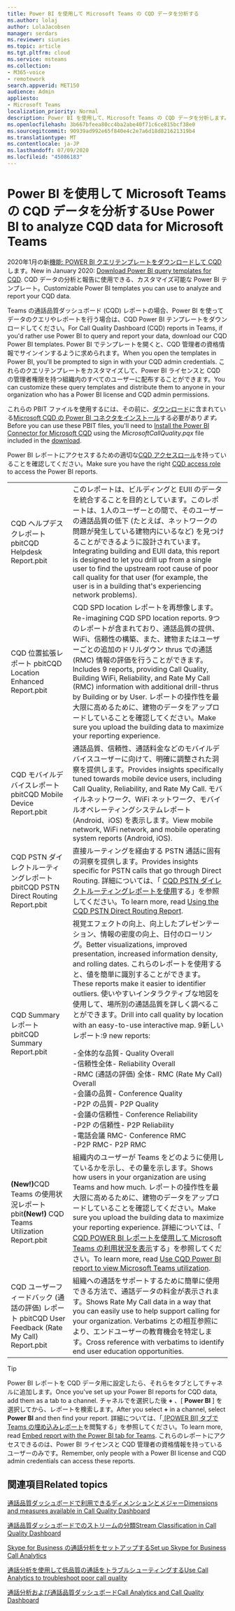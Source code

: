 ```yaml
---
title: Power BI を使用して Microsoft Teams の CQD データを分析する
ms.author: lolaj
author: LolaJacobsen
manager: serdars
ms.reviewer: siunies
ms.topic: article
ms.tgt.pltfrm: cloud
ms.service: msteams
ms.collection:
- M365-voice
- remotework
search.appverid: MET150
audience: Admin
appliesto:
- Microsoft Teams
localization_priority: Normal
description: Power BI を使用して、Microsoft Teams の CQD データを分析します。
ms.openlocfilehash: 3b667bfeea80cc4ba2abe40f71c6ce815bcf38e0
ms.sourcegitcommit: 90939ad992e65f840e4c2e7a6d18d821621319b4
ms.translationtype: MT
ms.contentlocale: ja-JP
ms.lasthandoff: 07/09/2020
ms.locfileid: "45086183"
---
```

# <a name="use-power-bi-to-analyze-cqd-data-for-microsoft-teams"></a><span data-ttu-id="d7df8-103">Power BI を使用して Microsoft Teams の CQD データを分析する</span><span class="sxs-lookup"><span data-stu-id="d7df8-103">Use Power BI to analyze CQD data for Microsoft Teams</span></span>

<span data-ttu-id="d7df8-104">2020年1月の新[機能: POWER BI クエリテンプレートをダウンロードして CQD](https://github.com/MicrosoftDocs/OfficeDocs-SkypeForBusiness/blob/live/Teams/downloads/CQD-Power-BI-query-templates.zip?raw=true)します。</span><span class="sxs-lookup"><span data-stu-id="d7df8-104">New in January 2020: [Download Power BI query templates for CQD](https://github.com/MicrosoftDocs/OfficeDocs-SkypeForBusiness/blob/live/Teams/downloads/CQD-Power-BI-query-templates.zip?raw=true).</span></span> <span data-ttu-id="d7df8-105">CQD データの分析と報告に使用できる、カスタマイズ可能な Power BI テンプレート。</span><span class="sxs-lookup"><span data-stu-id="d7df8-105">Customizable Power BI templates you can use to analyze and report your CQD data.</span></span>

<span data-ttu-id="d7df8-106">Teams の通話品質ダッシュボード (CQD) レポートの場合、Power BI を使ってデータのクエリやレポートを行う場合は、CQD Power BI テンプレートをダウンロードしてください。</span><span class="sxs-lookup"><span data-stu-id="d7df8-106">For Call Quality Dashboard (CQD) reports in Teams, if you'd rather use Power BI to query and report your data, download our CQD Power BI templates.</span></span> <span data-ttu-id="d7df8-107">Power BI でテンプレートを開くと、CQD 管理者の資格情報でサインインするように求められます。</span><span class="sxs-lookup"><span data-stu-id="d7df8-107">When you open the templates in Power BI, you'll be prompted to sign in with your CQD admin credentials.</span></span> <span data-ttu-id="d7df8-108">これらのクエリテンプレートをカスタマイズして、Power BI ライセンスと CQD の管理者権限を持つ組織内のすべてのユーザーに配布することができます。</span><span class="sxs-lookup"><span data-stu-id="d7df8-108">You can customize these query templates and distribute them to anyone in your organization who has a Power BI license and CQD admin permissions.</span></span>

<span data-ttu-id="d7df8-109">これらの PBIT ファイルを使用するには、その前に、[ダウンロード](https://github.com/MicrosoftDocs/OfficeDocs-SkypeForBusiness/blob/live/Teams/downloads/CQD-Power-BI-query-templates.zip?raw=true)に含まれている[Microsoft CQD の Power BI コネクタをインストール](CQD-Power-BI-connector.md)する必要があり*ます。*</span><span class="sxs-lookup"><span data-stu-id="d7df8-109">Before you can use these PBIT files, you'll need to [Install the Power BI Connector for Microsoft CQD](CQD-Power-BI-connector.md) using the *MicrosoftCallQuality.pqx* file included in the [download](https://github.com/MicrosoftDocs/OfficeDocs-SkypeForBusiness/blob/live/Teams/downloads/CQD-Power-BI-query-templates.zip?raw=true).</span></span> 

<span data-ttu-id="d7df8-110">Power BI レポートにアクセスするための適切な[CQD アクセスロール](https://docs.microsoft.com/microsoftteams/turning-on-and-using-call-quality-dashboard#assign-roles-for-accessing-cqd)を持っていることを確認してください。</span><span class="sxs-lookup"><span data-stu-id="d7df8-110">Make sure you have the right [CQD access role](https://docs.microsoft.com/microsoftteams/turning-on-and-using-call-quality-dashboard#assign-roles-for-accessing-cqd) to access the Power BI reports.</span></span> 

|  |  |
|---------|---------|
|<span data-ttu-id="d7df8-111">CQD ヘルプデスクレポート pbit</span><span class="sxs-lookup"><span data-stu-id="d7df8-111">CQD Helpdesk Report.pbit</span></span>     |<span data-ttu-id="d7df8-112">このレポートは、ビルディングと EUII のデータを統合することを目的としています。このレポートは、1人のユーザーとの間で、そのユーザーの通話品質の低下 (たとえば、ネットワークの問題が発生している建物内にいるなど) を見つけることができるように設計されています。</span><span class="sxs-lookup"><span data-stu-id="d7df8-112">Integrating building and EUII data, this report is designed to let you drill up from a single user to find the upstream root cause of poor call quality for that user (for example, the user is in a building that's experiencing network problems).</span></span>         |
|<span data-ttu-id="d7df8-113">CQD 位置拡張レポート pbit</span><span class="sxs-lookup"><span data-stu-id="d7df8-113">CQD Location Enhanced Report.pbit</span></span>     | <span data-ttu-id="d7df8-114">CQD SPD location レポートを再想像します。</span><span class="sxs-lookup"><span data-stu-id="d7df8-114">Re-imagining CQD SPD location reports.</span></span> <span data-ttu-id="d7df8-115">9つのレポートが含まれており、通話品質の提供、WiFi、信頼性の構築、また、建物またはユーザーごとの追加のドリルダウン thrus での通話 (RMC) 情報の評価を行うことができます。</span><span class="sxs-lookup"><span data-stu-id="d7df8-115">Includes 9 reports, providing Call Quality, Building WiFi, Reliability, and Rate My Call (RMC) information with additional drill-thrus by Building or by User.</span></span>  <span data-ttu-id="d7df8-116">レポートの操作性を最大限に高めるために、建物のデータをアップロードしていることを確認してください。</span><span class="sxs-lookup"><span data-stu-id="d7df8-116">Make sure you upload the building data to maximize your reporting experience.</span></span>        |
|<span data-ttu-id="d7df8-117">CQD モバイルデバイスレポート pbit</span><span class="sxs-lookup"><span data-stu-id="d7df8-117">CQD Mobile Device Report.pbit</span></span>     | <span data-ttu-id="d7df8-118">通話品質、信頼性、通話料金などのモバイルデバイスユーザーに向けて、明確に調整された洞察を提供します。</span><span class="sxs-lookup"><span data-stu-id="d7df8-118">Provides insights specifically tuned towards mobile device users, including Call Quality, Reliability, and Rate My Call.</span></span> <span data-ttu-id="d7df8-119">モバイルネットワーク、WiFi ネットワーク、モバイルオペレーティングシステムレポート (Android、iOS) を表示します。</span><span class="sxs-lookup"><span data-stu-id="d7df8-119">View mobile network, WiFi network, and mobile operating system reports (Android, iOS).</span></span>        |
|<span data-ttu-id="d7df8-120">CQD PSTN ダイレクトルーティングレポート pbit</span><span class="sxs-lookup"><span data-stu-id="d7df8-120">CQD PSTN Direct Routing Report.pbit</span></span>     |<span data-ttu-id="d7df8-121">直接ルーティングを経由する PSTN 通話に固有の洞察を提供します。</span><span class="sxs-lookup"><span data-stu-id="d7df8-121">Provides insights specific for PSTN calls that go through Direct Routing.</span></span> <span data-ttu-id="d7df8-122">詳細については、「 [CQD PSTN ダイレクトルーティングレポートを使用](CQD-PSTN-report.md)する」を参照してください。</span><span class="sxs-lookup"><span data-stu-id="d7df8-122">To learn more, read [Using the CQD PSTN Direct Routing Report](CQD-PSTN-report.md).</span></span>         |
|<span data-ttu-id="d7df8-123">CQD Summary レポート pbit</span><span class="sxs-lookup"><span data-stu-id="d7df8-123">CQD Summary Report.pbit</span></span>     |<span data-ttu-id="d7df8-124">視覚エフェクトの向上、向上したプレゼンテーション、情報の密度の向上、日付のローリング。</span><span class="sxs-lookup"><span data-stu-id="d7df8-124">Better visualizations, improved presentation, increased information density, and rolling dates.</span></span> <span data-ttu-id="d7df8-125">これらのレポートを使用すると、値を簡単に識別することができます。</span><span class="sxs-lookup"><span data-stu-id="d7df8-125">These reports make it easier to identifier outliers.</span></span> <span data-ttu-id="d7df8-126">使いやすいインタラクティブな地図を使用して、場所別の通話品質を詳しく調べることができます。</span><span class="sxs-lookup"><span data-stu-id="d7df8-126">Drill into call quality by location with an easy-to-use interactive map.</span></span> <span data-ttu-id="d7df8-127">9新しいレポート:</span><span class="sxs-lookup"><span data-stu-id="d7df8-127">9 new reports:</span></span></p><span data-ttu-id="d7df8-128">-全体的な品質</span><span class="sxs-lookup"><span data-stu-id="d7df8-128">- Quality Overall</span></span><br><span data-ttu-id="d7df8-129">-信頼性全体</span><span class="sxs-lookup"><span data-stu-id="d7df8-129">- Reliability Overall</span></span><br><span data-ttu-id="d7df8-130">-RMC (通話の評価) 全体</span><span class="sxs-lookup"><span data-stu-id="d7df8-130">- RMC (Rate My Call) Overall</span></span><br><span data-ttu-id="d7df8-131">-会議の品質</span><span class="sxs-lookup"><span data-stu-id="d7df8-131">- Conference Quality</span></span><br><span data-ttu-id="d7df8-132">-P2P の品質</span><span class="sxs-lookup"><span data-stu-id="d7df8-132">- P2P Quality</span></span><br><span data-ttu-id="d7df8-133">-会議の信頼性</span><span class="sxs-lookup"><span data-stu-id="d7df8-133">- Conference Reliability</span></span><br><span data-ttu-id="d7df8-134">-P2P の信頼性</span><span class="sxs-lookup"><span data-stu-id="d7df8-134">- P2P Reliability</span></span><br><span data-ttu-id="d7df8-135">-電話会議 RMC</span><span class="sxs-lookup"><span data-stu-id="d7df8-135">- Conference RMC</span></span><br><span data-ttu-id="d7df8-136">-P2P RMC</span><span class="sxs-lookup"><span data-stu-id="d7df8-136">- P2P RMC</span></span>         |
|<span data-ttu-id="d7df8-137"><strong>(New!)</strong>CQD Teams の使用状況レポート pbit</span><span class="sxs-lookup"><span data-stu-id="d7df8-137"><strong>(New!)</strong> CQD Teams Utilization Report.pbit</span></span>     | <span data-ttu-id="d7df8-138">組織内のユーザーが Teams をどのように使用しているかを示し、その量を示します。</span><span class="sxs-lookup"><span data-stu-id="d7df8-138">Shows how users in your organization are using Teams and how much.</span></span> <span data-ttu-id="d7df8-139">レポートの操作性を最大限に高めるために、建物のデータをアップロードしていることを確認してください。</span><span class="sxs-lookup"><span data-stu-id="d7df8-139">Make sure you upload the building data to maximize your reporting experience.</span></span> <span data-ttu-id="d7df8-140">詳細については、「 [CQD POWER BI レポートを使用して Microsoft Teams の利用状況を表示](CQD-teams-utilization-report.md)する」を参照してください。</span><span class="sxs-lookup"><span data-stu-id="d7df8-140">To learn more, read [Use CQD Power BI report to view Microsoft Teams utilization](CQD-teams-utilization-report.md).</span></span>        |
|<span data-ttu-id="d7df8-141">CQD ユーザーフィードバック (通話の評価) レポート pbit</span><span class="sxs-lookup"><span data-stu-id="d7df8-141">CQD User Feedback (Rate My Call) Report.pbit</span></span>     | <span data-ttu-id="d7df8-142">組織への通話をサポートするために簡単に使用できる方法で、通話データの料金が表示されます。</span><span class="sxs-lookup"><span data-stu-id="d7df8-142">Shows Rate My Call data in a way that you can easily use to help support calling for your organization.</span></span> <span data-ttu-id="d7df8-143">Verbatims との相互参照により、エンドユーザーの教育機会を特定します。</span><span class="sxs-lookup"><span data-stu-id="d7df8-143">Cross reference with verbatims to identify end user education opportunities.</span></span>        |

> [!TIP]
> <span data-ttu-id="d7df8-144">Power BI レポートを CQD データ用に設定したら、それらをタブとしてチャネルに追加します。</span><span class="sxs-lookup"><span data-stu-id="d7df8-144">Once you've set up your Power BI reports for CQD data, add them as a tab to a channel.</span></span> <span data-ttu-id="d7df8-145">チャネルでを選択した後 **+** 、[ **Power BI** ] を選択してから、レポートを検索します。</span><span class="sxs-lookup"><span data-stu-id="d7df8-145">After you select **+** in a channel, select **Power BI** and then find your report.</span></span> <span data-ttu-id="d7df8-146">詳細については、「[ [POWER BI] タブで Teams の埋め込みレポート](https://docs.microsoft.com/power-bi/service-embed-report-microsoft-teams)を閲覧する」を参照してください。</span><span class="sxs-lookup"><span data-stu-id="d7df8-146">To learn more, read [Embed report with the Power BI tab for Teams](https://docs.microsoft.com/power-bi/service-embed-report-microsoft-teams).</span></span> <span data-ttu-id="d7df8-147">これらのレポートにアクセスできるのは、Power BI ライセンスと CQD 管理者の資格情報を持っているユーザーのみです。</span><span class="sxs-lookup"><span data-stu-id="d7df8-147">Remember, only people with a Power BI license and CQD admin credentials can access these reports.</span></span>


## <a name="related-topics"></a><span data-ttu-id="d7df8-148">関連項目</span><span class="sxs-lookup"><span data-stu-id="d7df8-148">Related topics</span></span>

[<span data-ttu-id="d7df8-149">通話品質ダッシュボードで利用できるディメンションとメジャー</span><span class="sxs-lookup"><span data-stu-id="d7df8-149">Dimensions and measures available in Call Quality Dashboard</span></span>](dimensions-and-measures-available-in-call-quality-dashboard.md)

[<span data-ttu-id="d7df8-150">通話品質ダッシュボードでのストリームの分類</span><span class="sxs-lookup"><span data-stu-id="d7df8-150">Stream Classification in Call Quality Dashboard</span></span>](stream-classification-in-call-quality-dashboard.md)

[<span data-ttu-id="d7df8-151">Skype for Business の通話分析をセットアップする</span><span class="sxs-lookup"><span data-stu-id="d7df8-151">Set up Skype for Business Call Analytics</span></span>](set-up-call-analytics.md)

[<span data-ttu-id="d7df8-152">通話分析を使用して低品質の通話をトラブルシューティングする</span><span class="sxs-lookup"><span data-stu-id="d7df8-152">Use Call Analytics to troubleshoot poor call quality</span></span>](use-call-analytics-to-troubleshoot-poor-call-quality.md)

[<span data-ttu-id="d7df8-153">通話分析および通話品質ダッシュボード</span><span class="sxs-lookup"><span data-stu-id="d7df8-153">Call Analytics and Call Quality Dashboard</span></span>](difference-between-call-analytics-and-call-quality-dashboard.md)
 
